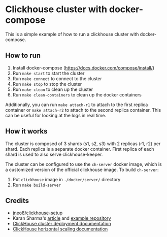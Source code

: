 # Clickhouse cluster with docker-compose

This is a simple example of how to run a clickhouse cluster with docker-compose.

## How to run
1. Install docker-compose (https://docs.docker.com/compose/install/)
2. Run `make start` to start the cluster
3. Run `make connect` to connect to the cluster
4. Run `make stop` to stop the cluster
5. Run `make clean` to clean up the cluster
6. Run `make clean-containers` to clean up the docker containers

Additionally, you can run `make attach-r1` to attach to the first replica
container or `make attach-r2` to attach to the second replica container.
This can be useful for looking at the logs in real time.

## How it works
The cluster is composed of 3 shards (s1, s2, s3) with 2 replicas (r1, r2) per
shard. Each replica is a separate docker container.
First replica of each shard is used to also serve clickhouse-keeper.

The cluster can be configured to use the `ch-server` docker image, which is a
customized version of the official clickhouse image. To build `ch-server`:

1. Put `clickhouse` image in `./docker/server/` directory
2. Run `make build-server`


## Credits
* [jneo8/clickhouse-setup](https://github.com/jneo8/clickhouse-setup)
* Karan Sharma's [article](https://mrkaran.dev/posts/clickhouse-replication/) and
  [example repository](https://github.com/mr-karan/clickhouse-keeper-example)
* [ClickHouse cluster deployment documentation](https://clickhouse.com/docs/en/architecture/cluster-deployment)
* [ClickHouse horizontal scaling documentation](https://clickhouse.com/docs/en/architecture/horizontal-scaling)
